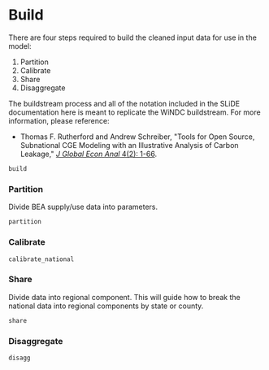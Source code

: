 # Build

There are four steps required to build the cleaned input data for use in the model:
1. Partition
2. Calibrate
3. Share
4. Disaggregate

The buildstream process and all of the notation included in the SLiDE documentation here is
meant to replicate the WiNDC buildstream. For more information, please reference:

- Thomas F. Rutherford and Andrew Schreiber, "Tools for Open Source, Subnational CGE
    Modeling with an Illustrative Analysis of Carbon Leakage,"
    [*J Global Econ Anal* 4(2): 1-66](https://doi.org/10.21642/JGEA.040201AF).

```@docs
build
```

### Partition

Divide BEA supply/use data into parameters.

```@docs
partition
```

### Calibrate

```@docs
calibrate_national
```

### Share

Divide data into regional component. This will guide how to break the national data into
regional components by state or county.

```@docs
share
```



### Disaggregate

```@docs
disagg
```